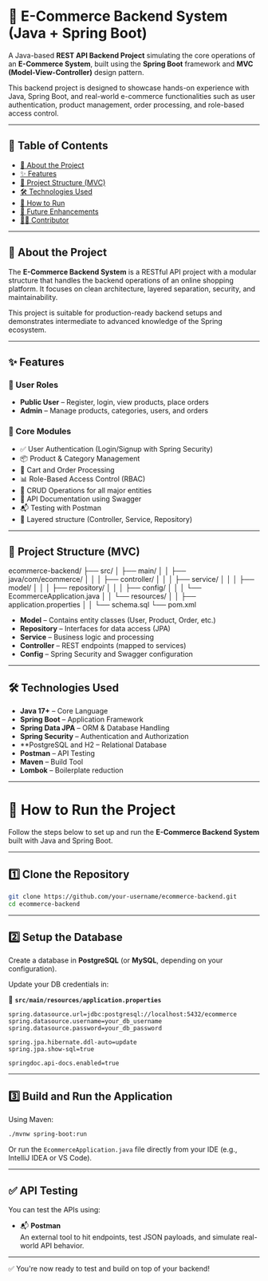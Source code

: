 # 🛒 E-Commerce Backend System (Java + Spring Boot)

A Java-based **REST API Backend Project** simulating the core operations of an **E-Commerce System**, built using the **Spring Boot** framework and **MVC (Model-View-Controller)** design pattern.

This backend project is designed to showcase hands-on experience with Java, Spring Boot, and real-world e-commerce functionalities such as user authentication, product management, order processing, and role-based access control.

---

## 📌 Table of Contents

- [🧾 About the Project](#-about-the-project)
- [✨ Features](#-features)
- [🧱 Project Structure (MVC)](#-project-structure-mvc)
- [🛠 Technologies Used](#-technologies-used)
- [🚀 How to Run](#-how-to-run)
- [🧩 Future Enhancements](#-future-enhancements)
- [👨‍💻 Contributor](#-contributor)

---

## 🧾 About the Project

The **E-Commerce Backend System** is a RESTful API project with a modular structure that handles the backend operations of an online shopping platform. It focuses on clean architecture, layered separation, security, and maintainability.

This project is suitable for production-ready backend setups and demonstrates intermediate to advanced knowledge of the Spring ecosystem.

---

## ✨ Features

### 👥 User Roles
- **Public User** – Register, login, view products, place orders
- **Admin** – Manage products, categories, users, and orders

### 🔑 Core Modules
- ✅ User Authentication (Login/Signup with Spring Security)
- 📦 Product & Category Management
- 🛒 Cart and Order Processing
- 📊 Role-Based Access Control (RBAC)
- 🔄 CRUD Operations for all major entities
- 📄 API Documentation using Swagger
- 📬 Testing with Postman
- 🔌 Layered structure (Controller, Service, Repository)

---

## 🧱 Project Structure (MVC)

ecommerce-backend/
├── src/
│ ├── main/
│ │ ├── java/com/ecommerce/
│ │ │ ├── controller/
│ │ │ ├── service/
│ │ │ ├── model/
│ │ │ ├── repository/
│ │ │ ├── config/
│ │ │ └── EcommerceApplication.java
│ │ └── resources/
│ │ ├── application.properties
│ │ └── schema.sql
└── pom.xml


- **Model** – Contains entity classes (User, Product, Order, etc.)
- **Repository** – Interfaces for data access (JPA)
- **Service** – Business logic and processing
- **Controller** – REST endpoints (mapped to services)
- **Config** – Spring Security and Swagger configuration

---

## 🛠 Technologies Used

- **Java 17+** – Core Language
- **Spring Boot** – Application Framework
- **Spring Data JPA** – ORM & Database Handling
- **Spring Security** – Authentication and Authorization
- **PostgreSQL and H2  – Relational Database
- **Postman** – API Testing
- **Maven** – Build Tool
- **Lombok** – Boilerplate reduction

---
# 🚀 How to Run the Project

Follow the steps below to set up and run the **E-Commerce Backend System** built with Java and Spring Boot.

---

## 1️⃣ Clone the Repository

```bash
git clone https://github.com/your-username/ecommerce-backend.git
cd ecommerce-backend
```

---

## 2️⃣ Setup the Database

Create a database in **PostgreSQL** (or **MySQL**, depending on your configuration).

Update your DB credentials in:

📄 **`src/main/resources/application.properties`**

```properties
spring.datasource.url=jdbc:postgresql://localhost:5432/ecommerce
spring.datasource.username=your_db_username
spring.datasource.password=your_db_password

spring.jpa.hibernate.ddl-auto=update
spring.jpa.show-sql=true

springdoc.api-docs.enabled=true
```

---

## 3️⃣ Build and Run the Application

Using Maven:

```bash
./mvnw spring-boot:run
```

Or run the `EcommerceApplication.java` file directly from your IDE (e.g., IntelliJ IDEA or VS Code).

---
## ✅ API Testing

You can test the APIs using:

- 📬 **Postman**  
  An external tool to hit endpoints, test JSON payloads, and simulate real-world API behavior.

---

✅ You're now ready to test and build on top of your backend!

